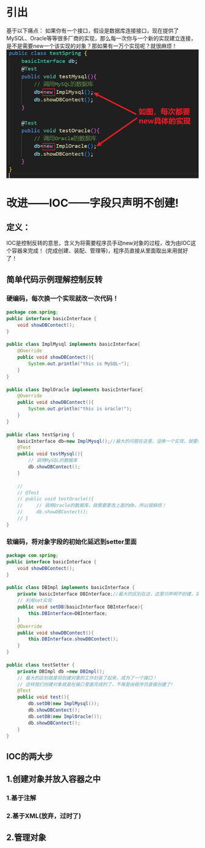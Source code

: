 # 引出
基于以下痛点：
如果你有一个接口，假设是数据库连接接口，现在提供了MySQL、Oracle等等很多厂商的实现，那么每一次你与一个新的实现建立连接，是不是需要new一个该实现的对象？那如果有一万个实现呢？就很麻烦！
![alt text](img/spring引出之前的痛点.png)

# 改进——IOC——字段只声明不创建!
## 定义：
IOC是控制反转的意思，含义为将需要程序员手动new对象的过程，改为由IOC这个容器来完成！
(完成创建、装配、管理等)，程序员直接从里面取出来用就好了！

## 简单代码示例理解控制反转
### 硬编码，每次换一个实现就改一次代码！
```java
package com.spring;
public interface basicInterface {
    void showDBContect();
}

public class ImplMysql implements basicInterface{
    @Override
    public void showDBContect(){
        System.out.println("this is MySQL~");
    }
}

public class ImplOracle implements basicInterface{
    @Override
    public void showDBContect(){
        System.out.println("this is oracle!");
    }
}

public class testSpring {
    basicInterface db=new ImplMysql();//最大的问题在这里，没换一个实现，就要改一次
    @Test   
    public void testMysql(){
        // 调用MySQL的数据库
        db.showDBContect();
    }

    // 
    // @Test   
    // public void testOracle(){
    //     // 调用Oracle的数据库，就需要更改上面的db，所以很麻烦！
    //     db.showDBContect();
    // }
}

```

### 软编码，将对象字段的初始化延迟到setter里面
```java
package com.spring;
public interface basicInterface {
    void showDBContect();
}

public class DBImpl implements basicInterface {
    private basicInterface DBInterface;//最大的区别在这，这里只声明不创建，实例由后面的setter创建(就这一步！)
    // 利用set实现
    public void setDB(basicInterface DBInterface){
        this.DBInterface=DBInterface;
    }
    @Override
    public void showDBContect(){
        this.DBInterface.showDBContect();
    }
}

public class testSetter {
    private DBImpl db =new DBImpl();
    // 最大的区别就是将创建对象的工作封装了起来，成为了一个接口！
    // 这样我们创建对象就是在接口里面完成的了，不再是由程序员直接创建了!
    @Test
    public void test(){
        db.setDB(new ImplMysql());
        db.showDBContect();
        db.setDB(new ImplOracle());
        db.showDBContect();
    }
}

```



## IOC的两大步
## 1.创建对象并放入容器之中
### 1.基于注解



### 2.基于XML(放弃，过时了)

## 2.管理对象

